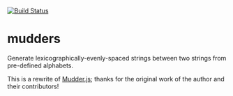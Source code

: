 [![Build Status](https://travis-ci.org/https://github.com/Follpvosten/mudders.svg?branch=master)](https://travis-ci.org/https://github.com/Follpvosten/mudders)

# mudders

Generate lexicographically-evenly-spaced strings between two strings
from pre-defined alphabets.

This is a rewrite of [Mudder.js](https://github.com/fasiha/mudderjs); thanks
for the original work of the author and their contributors!
